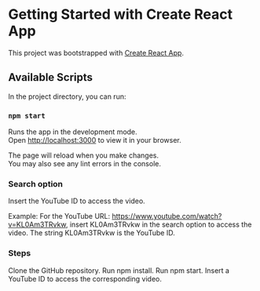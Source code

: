 # Getting Started with Create React App

This project was bootstrapped with [Create React App](https://github.com/facebook/create-react-app).

## Available Scripts

In the project directory, you can run:

### `npm start`

Runs the app in the development mode.\
Open [http://localhost:3000](http://localhost:3000) to view it in your browser.

The page will reload when you make changes.\
You may also see any lint errors in the console.

### Search option
Insert the YouTube ID to access the video.

Example:
For the YouTube URL: https://www.youtube.com/watch?v=KL0Am3TRvkw, insert KL0Am3TRvkw in the search option to access the video. The string KL0Am3TRvkw is the YouTube ID.

### Steps
Clone the GitHub repository.
Run npm install.
Run npm start.
Insert a YouTube ID to access the corresponding video.
